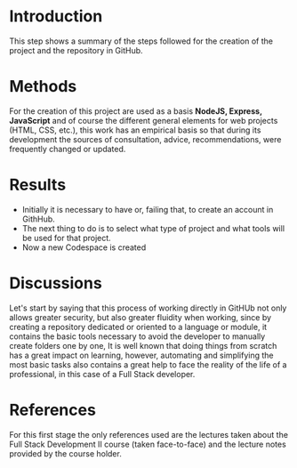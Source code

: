 # Introduction
This step shows a summary of the steps followed for the creation of the project and the repository in GitHub.

# Methods

For the creation of this project are used as a basis **NodeJS, Express, JavaScript** and of course the different general elements for web projects (HTML, CSS, etc.), this work has an empirical basis so that during its development the sources of consultation, advice, recommendations, were frequently changed or updated.

# Results

- Initially it is necessary to have or, failing that, to create an account in GithHub.
- The next thing to do is to select what type of project and what tools will be used for that project.
- Now a new Codespace is created

# Discussions

Let's start by saying that this process of working directly in GitHUb not only allows greater security, but also greater fluidity when working, since by creating a repository dedicated or oriented to a language or module, it contains the basic tools necessary to avoid the developer to manually create folders one by one, It is well known that doing things from scratch has a great impact on learning, however, automating and simplifying the most basic tasks also contains a great help to face the reality of the life of a professional, in this case of a Full Stack developer.

# References
For this first stage the only references used are the lectures taken about the Full Stack Development II course (taken face-to-face) and the lecture notes provided by the course holder.
